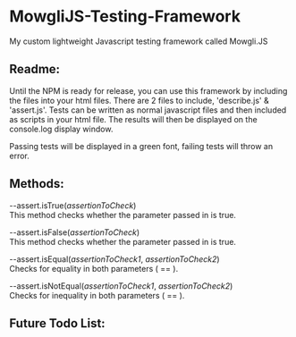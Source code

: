 # MowgliJS-Testing-Framework
My custom lightweight Javascript testing framework called Mowgli.JS

## Readme:
Until the NPM is ready for release, you can use this framework by including the files into your html files.
There are 2 files to include, 'describe.js' & 'assert.js'.
Tests can be written as normal javascript files and then included as scripts in your html file. The results will then be displayed on the console.log display window.

Passing tests will be displayed in a green font, failing tests will throw an error.

## Methods:

--assert.isTrue(*assertionToCheck*)  
This method checks whether the parameter passed in is true.

--assert.isFalse(*assertionToCheck*)  
This method checks whether the parameter passed in is true.

--assert.isEqual(*assertionToCheck1*, *assertionToCheck2*)  
Checks for equality in both parameters ( == ).

--assert.isNotEqual(*assertionToCheck1*, *assertionToCheck2*)  
Checks for inequality in both parameters ( == ).


## Future Todo List:
